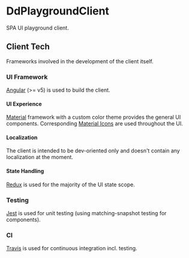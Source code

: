 # DdPlaygroundClient

SPA UI playground client.

## Client Tech

Frameworks involved in the development of the client itself.

### UI Framework

[Angular] (>= v5) is used to build the client.

#### UI Experience

[Material] framework with a custom color theme provides the general UI components. Corresponding [Material Icons] are used throughout the UI.

#### Localization

The client is intended to be dev-oriented only and doesn't contain any localization at the moment.

#### State Handling

[Redux] is used for the majority of the UI state scope.

### Testing

[Jest] is used for unit testing (using matching-snapshot testing for components).

### CI

[Travis] is used for continuous integration incl. testing.

[Angular]: https://angular.io/ "Angular UI Framework"
[Jest]: https://facebook.github.io/jest/ "Jest Testing"
[Material]: https://material.angular.io/ "Material Design"
[Material Icons]: https://google.github.io/material-design-icons/ "Material Design Icons"
[Redux]: https://redux.js.org/docs/introduction/ "Redux Library"
[Travis]: https://travis-ci.org/ "Travis-CI"
